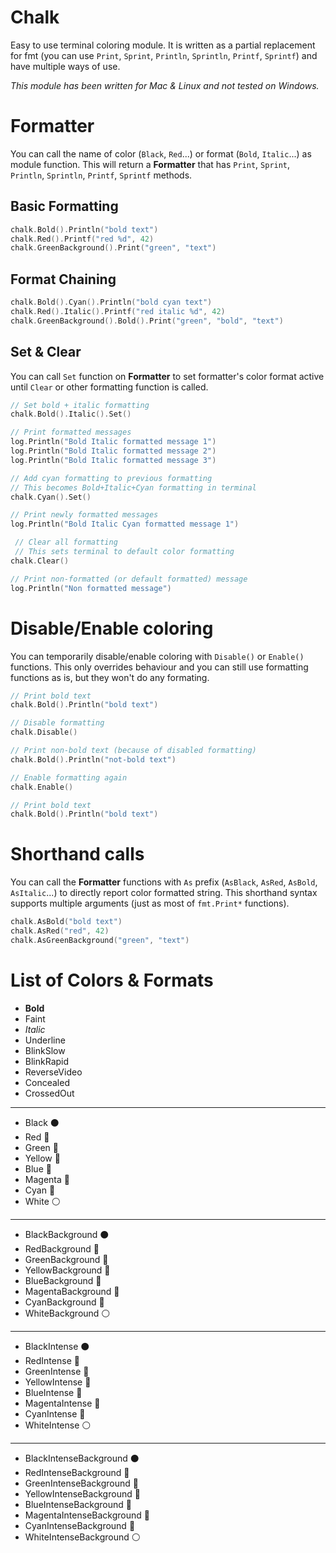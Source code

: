 Chalk
=====
Easy to use terminal coloring module.
It is written as a partial replacement for fmt (you can use `Print`, `Sprint`, `Println`, `Sprintln`, `Printf`, `Sprintf`) and have multiple ways of use.

_This module has been written for Mac & Linux and not tested on Windows._

# Formatter
You can call the name of color (`Black`, `Red`...) or format (`Bold`, `Italic`...) as module function.
This will return a **Formatter** that has `Print`, `Sprint`, `Println`, `Sprintln`, `Printf`, `Sprintf` methods.

## Basic Formatting
```go
chalk.Bold().Println("bold text")
chalk.Red().Printf("red %d", 42)
chalk.GreenBackground().Print("green", "text")
```

## Format Chaining
```go
chalk.Bold().Cyan().Println("bold cyan text")
chalk.Red().Italic().Printf("red italic %d", 42)
chalk.GreenBackground().Bold().Print("green", "bold", "text")
```

## Set & Clear
You can call `Set` function on **Formatter** to set formatter's color format active until `Clear` or other formatting function is called.
```go
// Set bold + italic formatting
chalk.Bold().Italic().Set()

// Print formatted messages
log.Println("Bold Italic formatted message 1")
log.Println("Bold Italic formatted message 2")
log.Println("Bold Italic formatted message 3")

// Add cyan formatting to previous formatting
// This becomes Bold+Italic+Cyan formatting in terminal
chalk.Cyan().Set() 

// Print newly formatted messages
log.Println("Bold Italic Cyan formatted message 1")

 // Clear all formatting
 // This sets terminal to default color formatting
chalk.Clear()

// Print non-formatted (or default formatted) message
log.Println("Non formatted message")
```

# Disable/Enable coloring
You can temporarily disable/enable coloring with `Disable()` or `Enable()` functions.
This only overrides behaviour and you can still use formatting functions as is, but they won't do any formating.

```go
// Print bold text
chalk.Bold().Println("bold text")

// Disable formatting
chalk.Disable()

// Print non-bold text (because of disabled formatting)
chalk.Bold().Println("not-bold text")

// Enable formatting again
chalk.Enable()

// Print bold text
chalk.Bold().Println("bold text")
```

# Shorthand calls
You can call the **Formatter** functions with `As` prefix (`AsBlack`, `AsRed`, `AsBold`, `AsItalic`...) to directly report color formatted string.
This shorthand syntax supports multiple arguments (just as most of `fmt.Print*` functions).
```go
chalk.AsBold("bold text")
chalk.AsRed("red", 42)
chalk.AsGreenBackground("green", "text")
```

# List of Colors & Formats

- **Bold**
- Faint
- _Italic_
- Underline
- BlinkSlow
- BlinkRapid
- ReverseVideo
- Concealed
- CrossedOut

---

- Black ⚫️ 
- Red 🔴 
- Green 🍏 
- Yellow 💛 
- Blue 🔵 
- Magenta 💜 
- Cyan 🚙 
- White ⚪️ 

---

- BlackBackground ⚫️ 
- RedBackground 🔴 
- GreenBackground 🍏 
- YellowBackground 💛 
- BlueBackground 🔵 
- MagentaBackground 💜 
- CyanBackground 🚙 
- WhiteBackground ⚪️ 

---

- BlackIntense ⚫️ 
- RedIntense 🔴 
- GreenIntense 🍏 
- YellowIntense 💛 
- BlueIntense 🔵 
- MagentaIntense 💜 
- CyanIntense 🚙 
- WhiteIntense ⚪️ 

---

- BlackIntenseBackground ⚫️ 
- RedIntenseBackground 🔴 
- GreenIntenseBackground 🍏 
- YellowIntenseBackground 💛 
- BlueIntenseBackground 🔵 
- MagentaIntenseBackground 💜 
- CyanIntenseBackground 🚙 
- WhiteIntenseBackground ⚪️ 